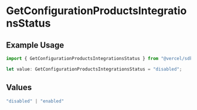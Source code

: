 # GetConfigurationProductsIntegrationsStatus

## Example Usage

```typescript
import { GetConfigurationProductsIntegrationsStatus } from "@vercel/sdk/models/getconfigurationproductsop.js";

let value: GetConfigurationProductsIntegrationsStatus = "disabled";
```

## Values

```typescript
"disabled" | "enabled"
```